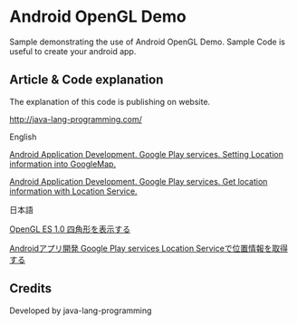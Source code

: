 Android OpenGL Demo
===================================

Sample demonstrating the use of Android OpenGL Demo. 
Sample Code is useful to create your android app.

Article & Code explanation
------------
The explanation of this code is publishing on website.

http://java-lang-programming.com/

English

[Android Application Development. Google Play services. Setting Location information into GoogleMap.](http://java-lang-programming.com/en/articles/43)

[Android Application Development. Google Play services. Get location information with Location Service.](http://java-lang-programming.com/en/articles/45)


日本語

[OpenGL ES 1.0 四角形を表示する](http://java-lang-programming.com/articles/47)

[Androidアプリ開発 Google Play services Location Serviceで位置情報を取得する](http://java-lang-programming.com/articles/45)

Credits
------------
Developed by java-lang-programming
